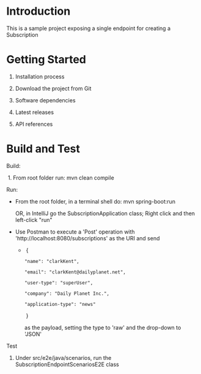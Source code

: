 # Introduction 
This is a sample project exposing a single endpoint for creating a Subscription

# Getting Started
1.	Installation process
   1.	Download the project from Git

2.	Software dependencies
3.	Latest releases
4.	API references

# Build and Test
Build:

​	1. From root folder run: mvn clean compile

Run:

- From the root folder, in a terminal shell do: mvn spring-boot:run

  OR, in IntelliJ go the SubscriptionApplication class; Right click and then left-click "run"

- Use Postman to execute a 'Post' operation with 'http://localhost:8080/subscriptions' as the URI and send 

  - ​	{

     	"name": "clarkKent",

     	"email": "clarkKent@dailyplanet.net",

     	"user-type": "superUser",

     	"company": "Daily Planet Inc.",

     	"application-type": "news"

    ​	}

    as the payload, setting the type to 'raw' and the drop-down to 'JSON'

Test

1. Under src/e2e/java/scenarios, run the SubscriptionEndpointScenariosE2E class